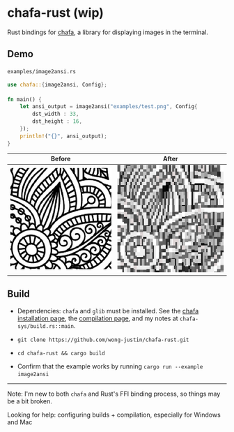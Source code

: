 # chafa-rust (wip)

Rust bindings for [chafa](https://github.com/hpjansson/chafa), a library for displaying images in the terminal.

## Demo

`examples/image2ansi.rs`

```rust
use chafa::{image2ansi, Config};

fn main() {
    let ansi_output = image2ansi("examples/test.png", Config{ 
        dst_width : 33,
        dst_height : 16,
    });
    println!("{}", ansi_output);
}
```

| Before                                       | After                                                               |
|----------------------------------------------|---------------------------------------------------------------------|
| ![original flowery image](examples/test.png) | ![flowery image displayed in terminal](examples/output_capture.png) |

## Build

- Dependencies: `chafa` and `glib` must be installed. See the [chafa installation page](https://hpjansson.org/chafa/download/), the [compilation page](https://hpjansson.org/chafa/ref/chafa-building.html), and my notes at `chafa-sys/build.rs::main`.

- `git clone https://github.com/wong-justin/chafa-rust.git`

- `cd chafa-rust && cargo build`

- Confirm that the example works by running `cargo run --example image2ansi`

---

Note: I'm new to both `chafa` and Rust's FFI binding process, so things may be a bit broken.

Looking for help: configuring builds + compilation, especially for Windows and Mac
